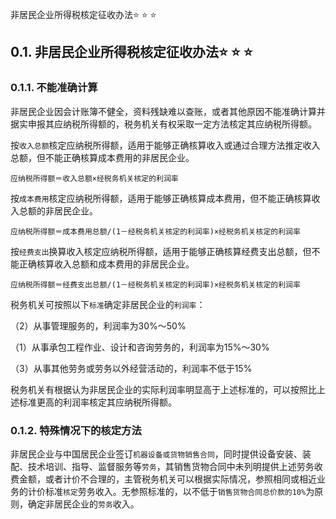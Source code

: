 非居民企业所得税核定征收办法:star: :star: :star: 

## 0.1. 非居民企业所得税核定征收办法:star: :star: :star: 

### 0.1.1. 不能准确计算

非居民企业因会计账簿不健全，资料残缺难以查账，或者其他原因不能准确计算并据实申报其应纳税所得额的，税务机关有权采取一定方法核定其应纳税所得额。

按`收入总额`核定应纳税所得额，适用于能够正确核算收入或通过合理方法推定收入总额，但不能正确核算成本费用的非居民企业。

```
应纳税所得额＝收入总额×经税务机关核定的利润率
```
按`成本费用`核定应纳税所得额，适用于能够正确核算成本费用，但不能正确核算收入总额的非居民企业。

```
应纳税所得额＝成本费用总额/(1－经税务机关核定的利润率)×经税务机关核定的利润率
```
按`经费支出`换算收入核定应纳税所得额，适用于能够正确核算经费支出总额，但不能正确核算收入总额和成本费用的非居民企业。

```
应纳税所得额＝经费支出总额/(1－经税务机关核定的利润率)×经税务机关核定的利润率
```
税务机关可按照以下`标准`确定非居民企业的`利润率`：

（2）从事管理服务的，利润率为30%～50%

（1）从事承包工程作业、设计和咨询劳务的，利润率为15%～30%

（3）从事其他劳务或劳务以外经营活动的，利润率不低于15%

税务机关有根据认为非居民企业的实际利润率明显高于上述标准的，可以按照比上述标准更高的利润率核定其应纳税所得额。

### 0.1.2. 特殊情况下的核定方法

非居民企业与中国居民企业签订`机器设备或货物销售合同`，同时提供设备安装、装配、技术培训、指导、监督服务等`劳务`，其销售货物合同中未列明提供上述劳务收费金额，或者计价不合理的，主管税务机关可以根据实际情况，参照相同或相近业务的计价标准`核定`劳务收入。无参照标准的，以不低于`销售货物合同总价款的10%`为原则，确定非居民企业的`劳务`收入。
